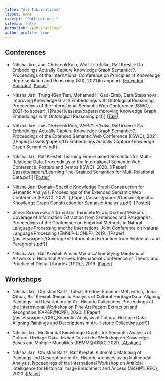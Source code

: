 ```yaml
---
title: "All Publications"
layout: home
excerpt: "Publications."
sitemap: false
permalink: /publications/
author_profile: true
---
```



## Conferences

* Nitisha Jain, Jan-Christoph Kalo, Wolf-Tilo Balke, Ralf Krestel: Do Embeddings Actually Capture Knowledge Graph Semantics?. Proceedings of the International Conference on Principles of Knowledge Representation and Reasoning (KR), 2021 (to appear). [[Extended Abstract](/assets/papers/KR2021_Recently_Published_Track_Extended_Abstract.pdf)] [[Poster]()]

* Nitisha Jain, Trung-Kien Tran, Mohamed H. Gad-Elrab, Daria Stepanova: Improving Knowledge Graph Embeddings with Ontological Reasoning. Proceedings of the International Semantic Web Conference (ISWC), 2021 (to appear). [[Paper](/assets/papers/Improving Knowledge Graph Embeddings with Ontological Reasoning.pdf)] [[Talk]()]

* Nitisha Jain, Jan-Christoph Kalo, Wolf-Tilo Balke, Ralf Krestel: Do Embeddings Actually Capture Knowledge Graph Semantics?. Proceedings of the Extended Semantic Web Conference (ESWC), 2021. [[Paper](/assets/papers/Do Embeddings Actually Capture Knowledge Graph Semantics.pdf)]

* Nitisha Jain, Ralf Krestel: Learning Fine-Grained Semantics for Multi-Relational Data. Proceedings of the International Semantic Web Conference, Posters and Demos (ISWC), 2020. [[Paper](/assets/papers/Learning Fine-Grained Semantics for Multi-Relational Data.pdf)] [[Poster](/assets/papers/ISWC_poster.pdf)]

* Nitisha Jain: Domain-Specific Knowledge Graph Construction for Semantic Analysis. Proceedings of the Extended Semantic Web Conference (ESWC), 2020. [[Paper](/assets/papers/Domain-Specific Knowledge Graph Construction for Semantic Analysis.pdf)] [[Poster](/assets/papers/264-Jain.pdf)]

* Simon Razniewski, Nitisha Jain, Paramita Mirza, Gerhard Weikum: Coverage of Information Extraction from Sentences and Paragraphs. Proceedings of the Conference on Empirical Methods in Natural Language Processing and the International Joint Conference on Natural Language Processing (EMNLP-IJCNLP), 2019. [[Paper](/assets/papers/Coverage of Information Extraction from Sentences and Paragraphs.pdf)]
 
* Nitisha Jain, Ralf Krestel: Who is Mona L.? Identifying Mentions of Artworks in Historical Archives. International Conference on Theory and Practice of Digital Libraries (TPDL), 2019. [[Paper](/assets/papers/Who_is_Mona_L_Identifying_Mentions_of_Artworks_in_Historical_Archives.pdf)]

## Workshops

* Nitisha Jain, Christian Bartz, Tobias Bredow, Emanuel Metzenthin, Jona Otholt, Ralf Krestel: Semantic Analysis of Cultural Heritage Data: Aligning Paintings and Descriptions in Art-Historic Collections. Proceedings of the International Workshop on Fine Art Pattern Extraction and Recognition (FAPER@ICPR), 2020. [[Paper](/assets/papers/CRC_Semantic Analysis of Cultural Heritage Data- Aligning Paintings and Descriptions in Art-Historic Collections.pdf)]

* Nitisha Jain: Multimodal Knowledge Graphs for Semantic Analysis of Cultural Heritage Data.  Invited Talk at the Workshop on Knowledge Bases and Multiple Modalities (KBMM@AKBC) 2020. [[Abstract](/assets/papers/MMKB2020_Nitisha_Jain.pdf)]

* Nitisha Jain, Christian Bartz, Ralf Krestel: Automatic Matching of Paintings and Descriptions in Art-Historic Archives using Multimodal Analysis. Proceedings of the International Workshop on Artificial Intelligence for Historical Image Enrichment and Access (AI4HI@LREC), 2020. [[Paper](assets/papers/4_Final_Paper.pdf)]
